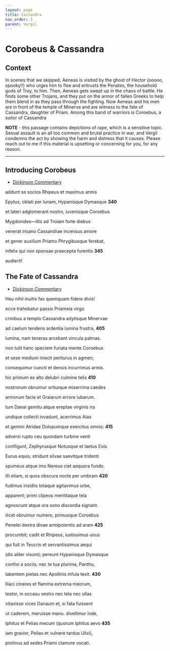```yaml
---
layout: page
title: Cassandra
nav_order: 3
parent: Vergil
---
```


# Corobeus & Cassandra


## Context

In scenes that we skipped,  Aeneas is visited by the ghost of Hector (ooooo, spooky!!) who urges him to flee and entrusts the Penates, the household gods of Troy, to him. Then, Aeneas gets swept up in the chaos of battle. He finds some other Trojans, and they put on the armor of fallen Greeks to help them blend in as they pass through the fighting. Now Aeneas and his men are in front of the temple of Minerva and are witness to the fate of Cassandra, daughter of Priam. Among this band of warriors is Coroebus, a suitor of Cassandra

**NOTE** - this passage contains depictions of rape, which is a sensitive topic. Sexual assault is an all too common and brutal practice in war, and Vergil condemns the act by showing the harm and distress that it causes. Please reach out to me if this material is upsetting or concerning for you, for any reason.

-----------------

## Introducing Corobeus

- [Dickinson Commentary](https://dcc.dickinson.edu/vergil-aeneid/vergil-aeneid-ii-318-346)

addunt se socios Rhipeus et maximus armis

Epytus, oblati per lunam, Hypanisque Dymasque                 **340**

et lateri adglomerant nostro, iuvenisque Coroebus

Mygdonides—illis ad Troiam forte diebus

venerat insano Cassandrae incensus amore

et gener auxilium Priamo Phrygibusque ferebat,

infelix qui non sponsae praecepta furentis               **345**

audierit!

## The Fate of Cassandra

- [Dickinson Commentary](https://dcc.dickinson.edu/vergil-aeneid/vergil-aeneid-ii-402-437)


Heu nihil inuitis fas quemquam fidere divis!

ecce trahebatur passis Priameia virgo

crinibus a templo Cassandra adytisque Minervae

ad caelum tendens ardentia lumina frustra,               **405**

lumina, nam teneras arcebant vincula palmas.

non tulit hanc speciem furiata mente Coroebus

et sese medium iniecit periturus in agmen;

consequimur cuncti et densis incurrimus armis.

hic primum ex alto delubri culmine telis               **410**

nostrorum obruimur oriturque miserrima caedes

armorum facie et Graiarum errore iubarum.

tum Danai gemitu atque ereptae virginis ira

undique collecti invadunt, acerrimus Aiax

et gemini Atridae Dolopumque exercitus omnis:               **415**

adversi rupto ceu quondam turbine venti

confligunt, Zephyrusque Notusque et laetus Eois

Eurus equis; stridunt silvae saevitque tridenti

spumeus atque imo Nereus ciet aequora fundo.

illi etiam, si quos obscura nocte per umbram               **420**

fudimus insidiis totaque agitavimus urbe,

apparent; primi clipeos mentitaque tela

agnoscunt atque ora sono discordia signant.

ilicet obruimur numero, primusque Coroebus

Penelei dextra divae armipotentis ad aram               **425**

procumbit; cadit et Rhipeus, iustissimus unus

qui fuit in Teucris et servantissimus aequi

(dis aliter visum); pereunt Hypanisque Dymasque

confixi a sociis; nec te tua plurima, Panthu,

labentem pietas nec Apollinis infula texit.               **430**

Iliaci cineres et flamma extrema meorum,

testor, in occasu vestro nec tela nec ullas

vitavisse vices Danaum et, si fata fuissent

ut caderem, meruisse manu. divellimur inde,

Iphitus et Pelias mecum (quorum Iphitus aevo               **435**

iam gravior, Pelias et vulnere tardus Ulixi),

protinus ad sedes Priami clamore vocati.
